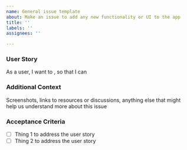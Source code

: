 ```yaml
---
name: General issue template
about: Make an issue to add any new functionality or UI to the app
title: ''
labels: ''
assignees: ''

---
```


### User Story
As a user, I want to <x>, so that I can <y>

### Additional Context
Screenshots, links to resources or discussions, anything else that might help us understand more about this issue

### Acceptance Criteria
- [ ] Thing 1 to address the user story
- [ ] Thing 2 to address the user story
